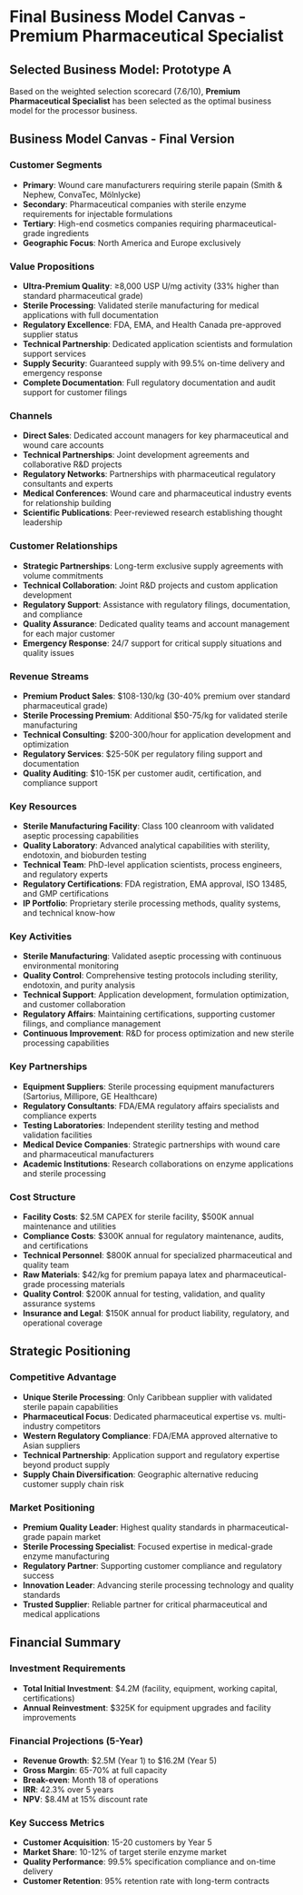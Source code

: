# Final Business Model Canvas - Premium Pharmaceutical Specialist

## Selected Business Model: Prototype A

Based on the weighted selection scorecard (7.6/10), **Premium Pharmaceutical Specialist** has been selected as the optimal business model for the processor business.

## Business Model Canvas - Final Version

### Customer Segments
- **Primary**: Wound care manufacturers requiring sterile papain (Smith & Nephew, ConvaTec, Mölnlycke)
- **Secondary**: Pharmaceutical companies with sterile enzyme requirements for injectable formulations
- **Tertiary**: High-end cosmetics companies requiring pharmaceutical-grade ingredients
- **Geographic Focus**: North America and Europe exclusively

### Value Propositions
- **Ultra-Premium Quality**: ≥8,000 USP U/mg activity (33% higher than standard pharmaceutical grade)
- **Sterile Processing**: Validated sterile manufacturing for medical applications with full documentation
- **Regulatory Excellence**: FDA, EMA, and Health Canada pre-approved supplier status
- **Technical Partnership**: Dedicated application scientists and formulation support services
- **Supply Security**: Guaranteed supply with 99.5% on-time delivery and emergency response
- **Complete Documentation**: Full regulatory documentation and audit support for customer filings

### Channels
- **Direct Sales**: Dedicated account managers for key pharmaceutical and wound care accounts
- **Technical Partnerships**: Joint development agreements and collaborative R&D projects
- **Regulatory Networks**: Partnerships with pharmaceutical regulatory consultants and experts
- **Medical Conferences**: Wound care and pharmaceutical industry events for relationship building
- **Scientific Publications**: Peer-reviewed research establishing thought leadership

### Customer Relationships
- **Strategic Partnerships**: Long-term exclusive supply agreements with volume commitments
- **Technical Collaboration**: Joint R&D projects and custom application development
- **Regulatory Support**: Assistance with regulatory filings, documentation, and compliance
- **Quality Assurance**: Dedicated quality teams and account management for each major customer
- **Emergency Response**: 24/7 support for critical supply situations and quality issues

### Revenue Streams
- **Premium Product Sales**: $108-130/kg (30-40% premium over standard pharmaceutical grade)
- **Sterile Processing Premium**: Additional $50-75/kg for validated sterile manufacturing
- **Technical Consulting**: $200-300/hour for application development and optimization
- **Regulatory Services**: $25-50K per regulatory filing support and documentation
- **Quality Auditing**: $10-15K per customer audit, certification, and compliance support

### Key Resources
- **Sterile Manufacturing Facility**: Class 100 cleanroom with validated aseptic processing capabilities
- **Quality Laboratory**: Advanced analytical capabilities with sterility, endotoxin, and bioburden testing
- **Technical Team**: PhD-level application scientists, process engineers, and regulatory experts
- **Regulatory Certifications**: FDA registration, EMA approval, ISO 13485, and GMP certifications
- **IP Portfolio**: Proprietary sterile processing methods, quality systems, and technical know-how

### Key Activities
- **Sterile Manufacturing**: Validated aseptic processing with continuous environmental monitoring
- **Quality Control**: Comprehensive testing protocols including sterility, endotoxin, and purity analysis
- **Technical Support**: Application development, formulation optimization, and customer collaboration
- **Regulatory Affairs**: Maintaining certifications, supporting customer filings, and compliance management
- **Continuous Improvement**: R&D for process optimization and new sterile processing capabilities

### Key Partnerships
- **Equipment Suppliers**: Sterile processing equipment manufacturers (Sartorius, Millipore, GE Healthcare)
- **Regulatory Consultants**: FDA/EMA regulatory affairs specialists and compliance experts
- **Testing Laboratories**: Independent sterility testing and method validation facilities
- **Medical Device Companies**: Strategic partnerships with wound care and pharmaceutical manufacturers
- **Academic Institutions**: Research collaborations on enzyme applications and sterile processing

### Cost Structure
- **Facility Costs**: $2.5M CAPEX for sterile facility, $500K annual maintenance and utilities
- **Compliance Costs**: $300K annual for regulatory maintenance, audits, and certifications
- **Technical Personnel**: $800K annual for specialized pharmaceutical and quality team
- **Raw Materials**: $42/kg for premium papaya latex and pharmaceutical-grade processing materials
- **Quality Control**: $200K annual for testing, validation, and quality assurance systems
- **Insurance and Legal**: $150K annual for product liability, regulatory, and operational coverage

## Strategic Positioning

### Competitive Advantage
- **Unique Sterile Processing**: Only Caribbean supplier with validated sterile papain capabilities
- **Pharmaceutical Focus**: Dedicated pharmaceutical expertise vs. multi-industry competitors
- **Western Regulatory Compliance**: FDA/EMA approved alternative to Asian suppliers
- **Technical Partnership**: Application support and regulatory expertise beyond product supply
- **Supply Chain Diversification**: Geographic alternative reducing customer supply chain risk

### Market Positioning
- **Premium Quality Leader**: Highest quality standards in pharmaceutical-grade papain market
- **Sterile Processing Specialist**: Focused expertise in medical-grade enzyme manufacturing
- **Regulatory Partner**: Supporting customer compliance and regulatory success
- **Innovation Leader**: Advancing sterile processing technology and quality standards
- **Trusted Supplier**: Reliable partner for critical pharmaceutical and medical applications

## Financial Summary

### Investment Requirements
- **Total Initial Investment**: $4.2M (facility, equipment, working capital, certifications)
- **Annual Reinvestment**: $325K for equipment upgrades and facility improvements

### Financial Projections (5-Year)
- **Revenue Growth**: $2.5M (Year 1) to $16.2M (Year 5)
- **Gross Margin**: 65-70% at full capacity
- **Break-even**: Month 18 of operations
- **IRR**: 42.3% over 5 years
- **NPV**: $8.4M at 15% discount rate

### Key Success Metrics
- **Customer Acquisition**: 15-20 customers by Year 5
- **Market Share**: 10-12% of target sterile enzyme market
- **Quality Performance**: 99.5% specification compliance and on-time delivery
- **Customer Retention**: 95% retention rate with long-term contracts
